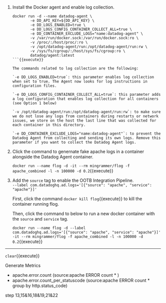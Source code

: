 
1. Install the Docker agent and enable log collection.
    ```
    docker run -d --name datadog-agent \
            -e DD_API_KEY=${DD_API_KEY} \
            -e DD_LOGS_ENABLED=true \
            -e DD_LOGS_CONFIG_CONTAINER_COLLECT_ALL=true \
            -e DD_CONTAINER_EXCLUDE_LOGS="name:datadog-agent" \
            -v /var/run/docker.sock:/var/run/docker.sock:ro \
            -v /proc/:/host/proc/:ro \
            -v /opt/datadog-agent/run:/opt/datadog-agent/run:rw \
            -v /sys/fs/cgroup/:/host/sys/fs/cgroup:ro \
            datadog/agent:latest
    ```{{execute}}

    The commands related to log collection are the following:

    `-e DD_LOGS_ENABLED=true`: this parameter enables log collection when set to true. The Agent now looks for log instructions in configuration files.

    `-e DD_LOGS_CONFIG_CONTAINER_COLLECT_ALL=true`: this parameter adds a log configuration that enables log collection for all containers (see Option 1 below)

    `-v /opt/datadog-agent/run:/opt/datadog-agent/run:rw`: to make sure we do not lose any logs from containers during restarts or network issues, we store on the host the last line that was collected for each container in this directory.

    `-e DD_CONTAINER_EXCLUDE_LOGS="name:datadog-agent"`: to prevent the Datadog Agent from collecting and sending its own logs. Remove this parameter if you want to collect the Datadog Agent logs.

2. Click the command to genernate fake apache logs in a container alongside the Datadog Agent container. 
    
    `docker run --name flog -d -it --rm mingrammer/flog -f apache_combined -l -n 100000 -d 0.2`{{execute}}

3. Add the `source` tag to enable the OOTB Integration Pipeline.        
    `--label com.datadoghq.ad.logs='[{"source": "apache", "service": "apache"}]'`

    First, click the command  `docker kill flog`{{execute}} to kill the container running flog.  

    Then, click the command to below to run a new docker container with the `source` and `service` tag. 
    
    `docker run --name flog -d --label com.datadoghq.ad.logs='[{"source": "apache", "service": "apache"}]' -it --rm mingrammer/flog -f apache_combined -l -n 100000 -d 0.2`{{execute}}


----

`clear`{{execute}}

Generate Metrics
- apache.error.count (source:apache ERROR count * )
- apache.error.count_per_statuscode (source:apache ERROR count * group by http.status_code)


step 13,15&16,18&19,21&22